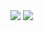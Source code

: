 <img src="https://capsule-render.vercel.app/api?type=rounded&color=C5CAE9&height=150&section=header&text=Welcome%20&fontSize=50&fontColor=FFFFFF&fontAlign=70" />
<img src="https://capsule-render.vercel.app/api?type=venom&color=BA8FBF&height=300&section=header&text=hyewon's%20gitHub&fontSize=90" />
